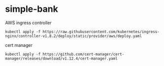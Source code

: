 # simple-bank

AWS ingress controller
```
kubectl apply -f https://raw.githubusercontent.com/kubernetes/ingress-nginx/controller-v1.8.2/deploy/static/provider/aws/deploy.yaml
```

cert manager
```
kubectl apply -f https://github.com/cert-manager/cert-manager/releases/download/v1.12.4/cert-manager.yaml
```